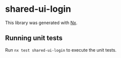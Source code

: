 # shared-ui-login

This library was generated with [Nx](https://nx.dev).

## Running unit tests

Run `nx test shared-ui-login` to execute the unit tests.
